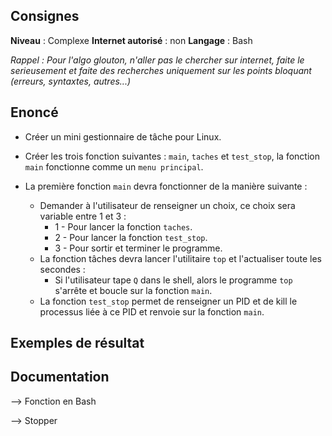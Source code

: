 ## Consignes

**Niveau** : Complexe
**Internet autorisé** : non
**Langage** : Bash

_Rappel : Pour l'algo glouton, n'aller pas le chercher sur internet, faite le serieusement et faite des recherches uniquement sur les points bloquant (erreurs, syntaxtes, autres...)_

## Enoncé

- Créer un mini gestionnaire de tâche pour Linux.

- Créer les trois fonction suivantes : `main`, `taches` et `test_stop`, la fonction `main` fonctionne comme un `menu principal`.
- La première fonction `main` devra fonctionner de la manière suivante : 
    - Demander à l'utilisateur de renseigner un choix, ce choix sera variable entre 1 et 3 : 
        - 1 - Pour lancer la fonction `taches`.
        - 2 - Pour lancer la fonction `test_stop`.
        - 3 - Pour sortir et terminer le programme.
    - La fonction tâches devra lancer l'utilitaire `top` et l'actualiser toute les secondes : 
        - Si l'utilisateur tape `Q` dans le shell, alors le programme `top` s'arrête et boucle sur la fonction `main`.
    - La fonction `test_stop` permet de renseigner un PID et de kill le processus liée à ce PID et renvoie sur la fonction `main`.


## Exemples de résultat




## Documentation

--> Fonction en Bash

--> Stopper
